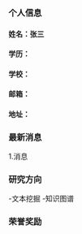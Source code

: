 ### 个人信息
#### 姓名：张三
#### 学历：
#### 学校：
#### 邮箱：
#### 地址：

### 最新消息
1.消息

### 研究方向
-文本挖掘
-知识图谱

### 荣誉奖励
